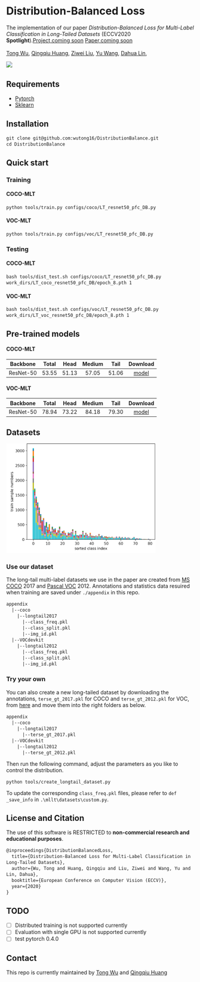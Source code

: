 # Distribution-Balanced Loss

The implementation of our paper *Distribution-Balanced Loss for Multi-Label Classification in Long-Tailed Datasets* (ECCV2020 **Spotlight**).[Project,coming soon](missing) [Paper,coming soon](missing) 
 
[Tong Wu](https://github.com/wutong16)<sup></sup>,&nbsp;[Qingqiu Huang](http://qqhuang.cn/),&nbsp;[Ziwei Liu](https://liuziwei7.github.io/)<sup></sup>,&nbsp;[Yu Wang](http://nicsefc.ee.tsinghua.edu.cn/people/yu-wang/),&nbsp;[Dahua Lin](http://dahua.me/),&nbsp;
 
<img src='./figures/overall_campdf.pdf' width=800>

## Requirements 
* [Pytorch](https://pytorch.org/)
* [Sklearn](https://scikit-learn.org/stable/)

## Installation
```
git clone git@github.com:wutong16/DistributionBalance.git
cd DistributionBalance
```
## Quick start

### Training

#### COCO-MLT
```
python tools/train.py configs/coco/LT_resnet50_pfc_DB.py 
```

#### VOC-MLT
```
python tools/train.py configs/voc/LT_resnet50_pfc_DB.py 
```

### Testing

#### COCO-MLT
```
bash tools/dist_test.sh configs/coco/LT_resnet50_pfc_DB.py work_dirs/LT_coco_resnet50_pfc_DB/epoch_8.pth 1
```

#### VOC-MLT
```
bash tools/dist_test.sh configs/voc/LT_resnet50_pfc_DB.py work_dirs/LT_voc_resnet50_pfc_DB/epoch_8.pth 1
```

## Pre-trained models

#### COCO-MLT

|   Backbone  |    Total   |    Head   |  Medium  |   Tail  |      Download      |
| :---------: | :------------: | :-----------: | :---------: | :---------: | :----------------: |
|  ResNet-50  |      53.55      |      51.13     |    57.05     |     51.06    |     [model](https://drive.google.com/file/d/1HPQMmPVfqiDUTmzrTxNv3clhYa662QKb/view?usp=sharing)      |

####  VOC-MLT

|   Backbone  |    Total   |    Head   |  Medium  |   Tail  |      Download      |
| :---------: | :------------: | :-----------: | :---------: | :---------: | :----------------: |
|  ResNet-50  |      78.94      |      73.22     |    84.18     |     79.30    |     [model](https://drive.google.com/file/d/1jGHiCfQKDNjdYxjKXfp8ifFadW2BuGWm/view?usp=sharing)      |

## Datasets

<img src='./assets/dataset.png' width=400>

### Use our dataset
The long-tail multi-label datasets we use in the paper are created from [MS COCO](https://cocodataset.org/) 2017 and [Pascal VOC](http://host.robots.ox.ac.uk/pascal/VOC/) 2012. Annotations and statistics data resuired when training are saved under `./appendix` in this repo.
```
appendix
  |--coco
    |--longtail2017
      |--class_freq.pkl
      |--class_split.pkl
      |--img_id.pkl
  |--VOCdevkit
    |--longtail2012
      |--class_freq.pkl
      |--class_split.pkl
      |--img_id.pkl
```

### Try your own
You can also create a new long-tailed dataset by downloading the annotations, `terse_gt_2017.pkl` for COCO and `terse_gt_2012.pkl` for VOC, from [here](https://drive.google.com/drive/folders/1B7-GODp-HDH24OzEafCIV4IfAJ_R7NuE?usp=sharing) and move them into the right folders as below.
```
appendix
  |--coco
    |--longtail2017
      |--terse_gt_2017.pkl
  |--VOCdevkit
    |--longtail2012
      |--terse_gt_2012.pkl
```
Then run the following command, adjust the parameters as you like to control the distribution.
```
python tools/create_longtail_dataset.py
```
To update the corresponding `class_freq.pkl` files, please refer to `def _save_info` in `.\mllt\datasets\custom.py`.

## License and Citation
The use of this software is RESTRICTED to **non-commercial research and educational purposes**.
```
@inproceedings{DistributionBalancedLoss,
  title={Distribution-Balanced Loss for Multi-Label Classification in Long-Tailed Datasets},
  author={Wu, Tong and Huang, Qingqiu and Liu, Ziwei and Wang, Yu and Lin, Dahua},
  booktitle={European Conference on Computer Vision (ECCV)},
  year={2020}
}
```
## TODO
- [ ] Distributed training is not supported currently
- [ ] Evaluation with single GPU is not supported currently
- [ ] test pytorch 0.4.0

## Contact

This repo is currently maintained by [Tong Wu]([@wutong16](https://github.com/wutong16)) and [Qingqiu Huang]((https://github.com/hqqasw))
